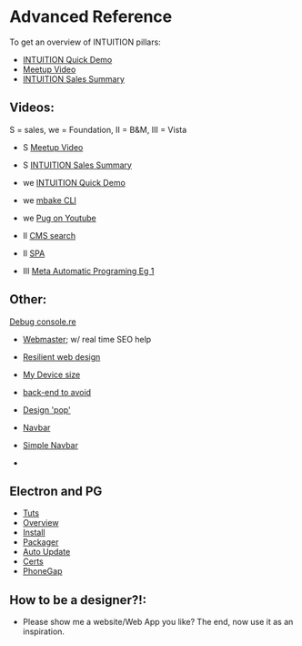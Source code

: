 
# Advanced Reference



To get an overview of INTUITION pillars:

- [INTUITION Quick Demo](http://youtu.be/WyCdSFTUIvM)
- <a href='http://vimeo.com/282034037' target='_blank'>Meetup Video</a>
- [INTUITION Sales Summary](http://www.youtube.com/watch?v=OK-cJNSkQII)



## Videos:
S = sales, we = Foundation, II = B&M, III = Vista
- S <a href='http://vimeo.com/282034037' target='_blank'>Meetup Video</a>
- S [INTUITION Sales Summary](http://www.youtube.com/watch?v=OK-cJNSkQII)

- we [INTUITION Quick Demo](http://youtu.be/WyCdSFTUIvM)
- we [mbake CLI](http://youtu.be/-KkPfAnEXyk)
- we [Pug on Youtube](http://youtube.com/watch?v=wzAWI9h3q18)

- II [CMS search](http://www.youtube.com/watch?v=-4i9_SYyTOo)
- II [SPA](http://youtu.be/LHFjjDPlU3A)
- III [Meta Automatic Programing Eg 1 ](http://youtube.com/watch?v=c4mWhefhOoQ)


## Other:

[Debug console.re](http://console.re)
- [Webmaster](https://www.google.com/webmasters); w/ real time SEO help

- [Resilient web design](https://resilientwebdesign.com/introduction)
- [My Device size](https://www.mydevice.io)
- [back-end to avoid](https://engineering.videoblocks.com/web-architecture-101-a3224e126947?gi=8a9df433a15f)

- [Design 'pop'](https://medium.com/@erikdkennedy/7-rules-for-creating-gorgeous-ui-part-2-430de537ba96)


- [Navbar](http://github.com/thednp/navbar.js/)
- [Simple Navbar](http://www.w3schools.com/css/css_navbar.asp)

- [SQL]: https://booksite.elsevier.com/samplechapters/9780123820228/01~Front_Matter.pdf

## Electron and PG
- [Tuts](https://electronjs.org/docs/tutorial)
- [Overview](https://blog.dcpos.ch/how-to-make-your-electron-app-sexy)
- [Install](https://github.com/electron/windows-installer)
- [Packager](https://www.christianengvall.se/electron-packager-tutorial/)
- [Auto Update](https://medium.com/heresy-dev/auto-updating-apps-for-windows-and-osx-using-electron-the-complete-guide-4aa7a50b904c)
- [Certs](https://hackernoon.com/electron-on-the-appstore-pain-tears-iii-ship-it-a8c6bb141ece)
- [PhoneGap](http://docs.phonegap.com/references/phonegap-cli/create/)

## How to be a designer?!:
- Please show me a website/Web App you like?
The end, now use it as an inspiration.

